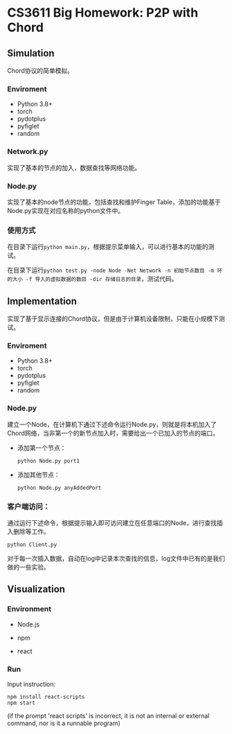 # CS3611 Big Homework: P2P with Chord

## Simulation

Chord协议的简单模拟。

### Enviroment

- Python 3.8+
- torch
- pydotplus
- pyfiglet
- random

### Network.py 

实现了基本的节点的加入，数据查找等网络功能。

### Node.py

实现了基本的node节点的功能，包括查找和维护Finger Table，添加的功能基于Node.py实现在对应名称的python文件中。

### 使用方式

在目录下运行`python main.py`，根据提示菜单输入，可以进行基本的功能的测试。

在目录下运行`python test.py -node Node -Net Network -n 初始节点数目 -m 环的大小 -f 导入的虚拟数据的数目 -dir 存储日志的目录`，测试代码。

## Implementation

实现了基于显示连接的Chord协议，但是由于计算机设备限制，只能在小规模下测试。

### Enviroment

- Python 3.8+
- torch
- pydotplus
- pyfiglet
- random

### Node.py

建立一个Node，在计算机下通过下述命令运行Node.py，则就是将本机加入了Chord网络，当非第一个的新节点加入时，需要给出一个已加入的节点的端口。

+ 添加第一个节点：
    ```
    python Node.py port1
    ```
+ 添加其他节点：
    ```
    python Node.py anyAddedPort
    ```

### 客户端访问：

通过运行下述命令，根据提示输入即可访问建立在任意端口的Node，进行查找插入删除等工作。

    python Client.py

对于每一次插入数据，自动在log中记录本次查找的信息，log文件中已有的是我们做的一些实验。

## Visualization

### Environment

+ Node.js

+ npm

+ react

### Run

 Input instruction: 

```
npm install react-scripts
npm start
```

(if the prompt 'react scripts' is incorrect, it is not an internal or external command, nor is it a runnable program)



